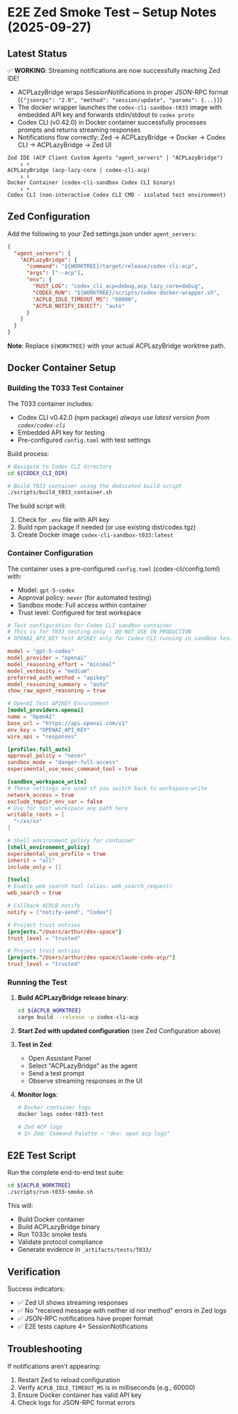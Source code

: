 # E2E Zed Smoke Test – Setup Notes (2025-09-27)

## Latest Status

✅ **WORKING**: Streaming notifications are now successfully reaching Zed IDE!

- ACPLazyBridge wraps SessionNotifications in proper JSON-RPC format (`{"jsonrpc": "2.0", "method": "session/update", "params": {...}}`)
- The docker wrapper launches the `codex-cli-sandbox-t033` image with embedded API key and forwards stdin/stdout to `codex proto`
- Codex CLI (v0.42.0) in Docker container successfully processes prompts and returns streaming responses
- Notifications flow correctly: Zed → ACPLazyBridge → Docker → Codex CLI → ACPLazyBridge → Zed UI

```text
Zed IDE (ACP Client Custom Agents "agent_servers" | "ACPLazyBridge")
    ↓ ↑
ACPLazyBridge (acp-lazy-core | codex-cli-acp)
    ↓ ↑
Docker Container (codex-cli-sandbox Codex CLI binary)
    ↓ ↑
Codex CLI (non-interactive Codex CLI CMD - isolated test environment)
```

## Zed Configuration

Add the following to your Zed settings.json under `agent_servers`:

```json
{
  "agent_servers": {
    "ACPLazyBridge": {
      "command": "${WORKTREE}/target/release/codex-cli-acp",
      "args": ["--acp"],
      "env": {
        "RUST_LOG": "codex_cli_acp=debug,acp_lazy_core=debug",
        "CODEX_RUN": "${WORKTREE}/scripts/codex-docker-wrapper.sh",
        "ACPLB_IDLE_TIMEOUT_MS": "60000",
        "ACPLB_NOTIFY_INJECT": "auto"
      }
    }
  }
}
```

**Note**: Replace `${WORKTREE}` with your actual ACPLazyBridge worktree path.

## Docker Container Setup

### Building the T033 Test Container

The T033 container includes:

- Codex CLI v0.42.0 (npm package) _always use latest version from `codex/codex-cli`_
- Embedded API key for testing
- Pre-configured `config.toml` with test settings

Build process:

```bash
# Navigate to Codex CLI directory
cd ${CODEX_CLI_DIR}

# Build T033 container using the dedicated build script
./scripts/build_t033_container.sh
```

The build script will:

1. Check for `.env` file with API key
2. Build npm package if needed (or use existing dist/codex.tgz)
3. Create Docker image `codex-cli-sandbox-t033:latest`

### Container Configuration

The container uses a pre-configured `config.toml` (codex-cli/config.toml) with:

- Model: `gpt-5-codex`
- Approval policy: `never` (for automated testing)
- Sandbox mode: Full access within container
- Trust level: Configured for test workspace

```toml
# Test configuration for Codex CLI sandbox container
# This is for T033 testing only - DO NOT USE IN PRODUCTION
# OPENAI_API_KEY test APIKEY only for Codex CLI running in sandbox testing environment

model = "gpt-5-codex"
model_provider = "openai"
model_reasoning_effort = "minimal"
model_verbosity = "medium"
preferred_auth_method = "apikey"
model_reasoning_summary = "auto"
show_raw_agent_reasoning = true

# OpenAI Test APIKEY Environment
[model_providers.openai]
name = "OpenAI"
base_url = "https://api.openai.com/v1"
env_key = "OPENAI_API_KEY"
wire_api = "responses"

[profiles.full_auto]
approval_policy = "never"
sandbox_mode = "danger-full-access"
experimental_use_exec_command_tool = true

[sandbox_workspace_write]
# These settings are used if you switch back to workspace-write
network_access = true
exclude_tmpdir_env_var = false
# Use for test workspace any path here
writable_roots = [
  "~/xx/xx"
]

# Shell environment policy for container
[shell_environment_policy]
experimental_use_profile = true
inherit = "all"
include_only = []

[tools]
# Enable web search tool (alias: web_search_request)
web_search = true

# Callback ACPLB notify
notify = ["notify-send", "Codex"]

# Project trust entries
[projects."/Users/arthur/dev-space"]
trust_level = "trusted"

# Project trust entries
[projects."/Users/arthur/dev-space/claude-code-acp/"]
trust_level = "trusted"

```

### Running the Test

1. **Build ACPLazyBridge release binary**:

   ```bash
   cd ${ACPLB_WORKTREE}
   cargo build --release -p codex-cli-acp
   ```

2. **Start Zed with updated configuration** (see Zed Configuration above)

3. **Test in Zed**:

   - Open Assistant Panel
   - Select "ACPLazyBridge" as the agent
   - Send a test prompt
   - Observe streaming responses in the UI

4. **Monitor logs**:

   ```bash
   # Docker container logs
   docker logs codex-t033-test

   # Zed ACP logs
   # In Zed: Command Palette → "dev: open acp logs"
   ```

## E2E Test Script

Run the complete end-to-end test suite:

```bash
cd ${ACPLB_WORKTREE}
./scripts/run-t033-smoke.sh
```

This will:

- Build Docker container
- Build ACPLazyBridge binary
- Run T033c smoke tests
- Validate protocol compliance
- Generate evidence in `_artifacts/tests/T033/`

## Verification

Success indicators:

- ✅ Zed UI shows streaming responses
- ✅ No "received message with neither id nor method" errors in Zed logs
- ✅ JSON-RPC notifications have proper format
- ✅ E2E tests capture 4+ SessionNotifications

## Troubleshooting

If notifications aren't appearing:

1. Restart Zed to reload configuration
2. Verify `ACPLB_IDLE_TIMEOUT_MS` is in milliseconds (e.g., 60000)
3. Ensure Docker container has valid API key
4. Check logs for JSON-RPC format errors
